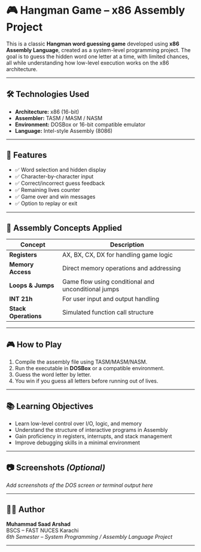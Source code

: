 
# 🎮 Hangman Game – x86 Assembly Project

This is a classic **Hangman word guessing game** developed using **x86 Assembly Language**, created as a system-level programming project. The goal is to guess the hidden word one letter at a time, with limited chances, all while understanding how low-level execution works on the x86 architecture.

---

## 🛠️ Technologies Used

- **Architecture:** x86 (16-bit)
- **Assembler:** TASM / MASM / NASM
- **Environment:** DOSBox or 16-bit compatible emulator
- **Language:** Intel-style Assembly (8086)

---

## 🧩 Features

- ✅ Word selection and hidden display
- ✅ Character-by-character input
- ✅ Correct/incorrect guess feedback
- ✅ Remaining lives counter
- ✅ Game over and win messages
- ✅ Option to replay or exit

---

## 🔧 Assembly Concepts Applied

| Concept              | Description |
|----------------------|-------------|
| **Registers**        | AX, BX, CX, DX for handling game logic |
| **Memory Access**    | Direct memory operations and addressing |
| **Loops & Jumps**    | Game flow using conditional and unconditional jumps |
| **INT 21h**          | For user input and output handling |
| **Stack Operations** | Simulated function call structure |

---

## 🎮 How to Play

1. Compile the assembly file using TASM/MASM/NASM.
2. Run the executable in **DOSBox** or a compatible environment.
3. Guess the word letter by letter.
4. You win if you guess all letters before running out of lives.

---

## 📚 Learning Objectives

- Learn low-level control over I/O, logic, and memory
- Understand the structure of interactive programs in Assembly
- Gain proficiency in registers, interrupts, and stack management
- Improve debugging skills in a minimal environment

---

## 📷 Screenshots *(Optional)*

_Add screenshots of the DOS screen or terminal output here_

---

## 👨‍💻 Author

**Muhammad Saad Arshad**  
BSCS – FAST NUCES Karachi  
_6th Semester – System Programming / Assembly Language Project_

---
